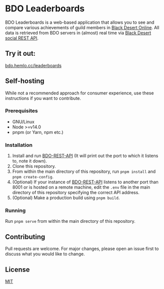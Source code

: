 # BDO Leaderboards
BDO Leaderboards is a web-based application that allows you to see and compare various achievements of guild members in [Black Desert Online](https://www.naeu.playblackdesert.com).
All data is retrieved from BDO servers in (almost) real time via [Black Desert social REST API](https://gitlab.com/man90/black-desert-social-rest-api).

## Try it out:
[bdo.hemlo.cc/leaderboards](https://bdo.hemlo.cc/leaderboards/)

## Self-hosting

While not a recommended approach for consumer experience, use these instructions if you want to contribute.

### Prerequisites

-   GNU/Linux
-   Node >=v14.0
-   pnpm (or Yarn, npm etc.)

### Installation

1. Install and run [BDO-REST-API](https://github.com/octoman90/BDO-REST-API) (It will print out the port to which it listens to, note it down).
2. Clone this repository.
3. From within the main directory of this repository, run `pnpm install` and `pnpm create-config`.
4. (Optional) If your instance of [BDO-REST-API](https://github.com/octoman90/BDO-REST-API) listens to another port than 8001 or is hosted on a remote machine, edit the `.env` file in the main directory of this repository specifying the correct API address.
5. (Optional) Make a production build using `pnpm build`.

### Running

Run `pnpm serve` from within the main directory of this repository.

## Contributing

Pull requests are welcome. For major changes, please open an issue first to discuss what you would like to change.

## License

[MIT](LICENSE)
